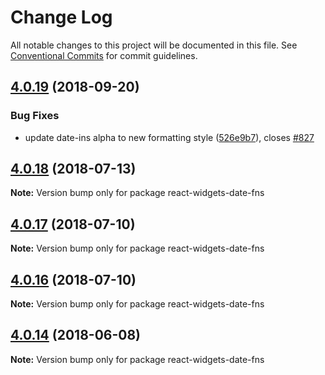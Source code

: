 # Change Log

All notable changes to this project will be documented in this file.
See [Conventional Commits](https://conventionalcommits.org) for commit guidelines.

<a name="4.0.19"></a>
## [4.0.19](https://github.com/jquense/react-widgets/compare/react-widgets-date-fns@4.0.18...react-widgets-date-fns@4.0.19) (2018-09-20)


### Bug Fixes

* update date-ins alpha to new formatting style ([526e9b7](https://github.com/jquense/react-widgets/commit/526e9b7)), closes [#827](https://github.com/jquense/react-widgets/issues/827)




<a name="4.0.18"></a>
## [4.0.18](https://github.com/jquense/react-widgets/compare/react-widgets-date-fns@4.0.17...react-widgets-date-fns@4.0.18) (2018-07-13)




**Note:** Version bump only for package react-widgets-date-fns

<a name="4.0.17"></a>
## [4.0.17](https://github.com/jquense/react-widgets/compare/react-widgets-date-fns@4.0.16...react-widgets-date-fns@4.0.17) (2018-07-10)




**Note:** Version bump only for package react-widgets-date-fns

<a name="4.0.16"></a>
## [4.0.16](https://github.com/jquense/react-widgets/compare/react-widgets-date-fns@4.0.15...react-widgets-date-fns@4.0.16) (2018-07-10)




**Note:** Version bump only for package react-widgets-date-fns

<a name="4.0.14"></a>
## [4.0.14](https://github.com/jquense/react-widgets/compare/react-widgets-date-fns@4.0.13...react-widgets-date-fns@4.0.14) (2018-06-08)




**Note:** Version bump only for package react-widgets-date-fns
